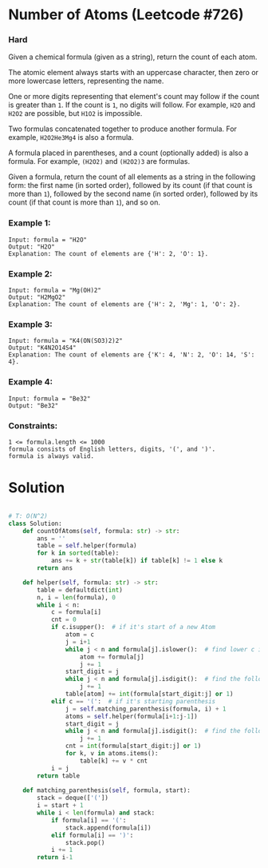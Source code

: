 Number of Atoms (Leetcode #726)
===============================
### Hard

Given a chemical formula (given as a string), return the count of each atom.

The atomic element always starts with an uppercase character, then zero or more lowercase letters, representing the name.

One or more digits representing that element's count may follow if the count is greater than `1`. If the count is `1`, no digits will follow. For example,
`H2O` and `H2O2` are possible, but `H1O2` is impossible.

Two formulas concatenated together to produce another formula. For example, `H2O2He3Mg4` is also a formula.

A formula placed in parentheses, and a count (optionally added) is also a formula. For example, `(H2O2)` and `(H2O2)3` are formulas.

Given a formula, return the count of all elements as a string in the following form: the first name (in sorted order), followed by its count
(if that count is more than `1`), followed by the second name (in sorted order), followed by its count (if that count is more than `1`), and so on.

### Example 1:
```
Input: formula = "H2O"
Output: "H2O"
Explanation: The count of elements are {'H': 2, 'O': 1}.
```

### Example 2:
```
Input: formula = "Mg(OH)2"
Output: "H2MgO2"
Explanation: The count of elements are {'H': 2, 'Mg': 1, 'O': 2}.
```

### Example 3:
```
Input: formula = "K4(ON(SO3)2)2"
Output: "K4N2O14S4"
Explanation: The count of elements are {'K': 4, 'N': 2, 'O': 14, 'S': 4}.
```

### Example 4:
```
Input: formula = "Be32"
Output: "Be32"
```

### Constraints:
```
1 <= formula.length <= 1000
formula consists of English letters, digits, '(', and ')'.
formula is always valid.
```

Solution
========

```python

# T: O(N^2)
class Solution:
    def countOfAtoms(self, formula: str) -> str:
        ans = ''
        table = self.helper(formula)
        for k in sorted(table):
            ans += k + str(table[k]) if table[k] != 1 else k
        return ans

    def helper(self, formula: str) -> str:
        table = defaultdict(int)
        n, i = len(formula), 0
        while i < n:
            c = formula[i]
            cnt = 0
            if c.isupper():  # if it's start of a new Atom
                atom = c
                j = i+1
                while j < n and formula[j].islower():  # find lower c if any
                    atom += formula[j]
                    j += 1
                start_digit = j
                while j < n and formula[j].isdigit():  # find the following number
                    j += 1
                table[atom] += int(formula[start_digit:j] or 1)
            elif c == '(':  # if it's starting parenthesis
                j = self.matching_parenthesis(formula, i) + 1
                atoms = self.helper(formula[i+1:j-1])
                start_digit = j
                while j < n and formula[j].isdigit():  # find the following number
                    j += 1
                cnt = int(formula[start_digit:j] or 1)
                for k, v in atoms.items():
                    table[k] += v * cnt
            i = j
        return table
        
    def matching_parenthesis(self, formula, start):
        stack = deque(['('])
        i = start + 1
        while i < len(formula) and stack:
            if formula[i] == '(':
                stack.append(formula[i])
            elif formula[i] == ')':
                stack.pop()
            i += 1
        return i-1
        

```
